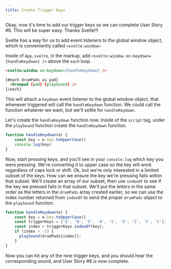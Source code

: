 ```yaml
---
title: Create Trigger Keys
---
```

Okay, now it's time to add our trigger keys so we can complete User Story #6. This will be super easy. Thanks Svelte!!!

Svelte has a way for us to add event listeners to the global window object, which is conveniently called `<svelte:window>`

Inside of `App.svelte`, in the markup, add `<svelte:window on:keydown={handleKeydown} />` above the `each` loop.

```html
<svelte:window on:keydown={handleKeydown} />

{#each drumPads as pad}
  <Drumpad {pad} {playSound} />
{/each}
```

This will attach a `keydown` event listener to the global window object, that whenever triggered will call the `handleKeydown` function. We could call the function whatever we want, but we'll settle for `handleKeydown`.

Let's create the `handleKeydown` function now. Inside of the `script` tag, under the `playSound` function create the `handleKeydown` function.

```js
function handleKeydown(e) {
	const key = e.key.toUpperCase()
	console.log(key)
}
```

Now, start pressing keys, and you'll see in your `console.log` which key you were pressing. We're converting it to upper case so the key will work regardless of caps lock or shift. Ok, but we're only interested in a limited subset of the keys. How can we ensure the key we're pressing falls within that subset. We'll create an array of our subset, then use `indexOf` to see if the key we pressed falls in that subset. We'll put the letters in the same order as the letters in the `drumPads` array created earlier, so we can use the index number returned from `indexOf` to send the proper `drumPads` object to the `playSound` function.


```js
function handleKeydown(e) {
	const key = e.key.toUpperCase()
	const triggerKeys = ['Q', 'W', 'E', 'A', 'S', 'D', 'Z', 'X', 'C'];
	const index = triggerKeys.indexOf(key);
    if (index > -1) {
      playSound(drumPads[index]);
    }
}
```

Now you can hit any of the nine trigger keys, and you should hear the corresponding sound, and User Story #6 is now complete.
